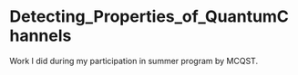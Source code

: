 # Detecting_Properties_of_QuantumChannels
 Work I did during my participation in summer program by MCQST.
